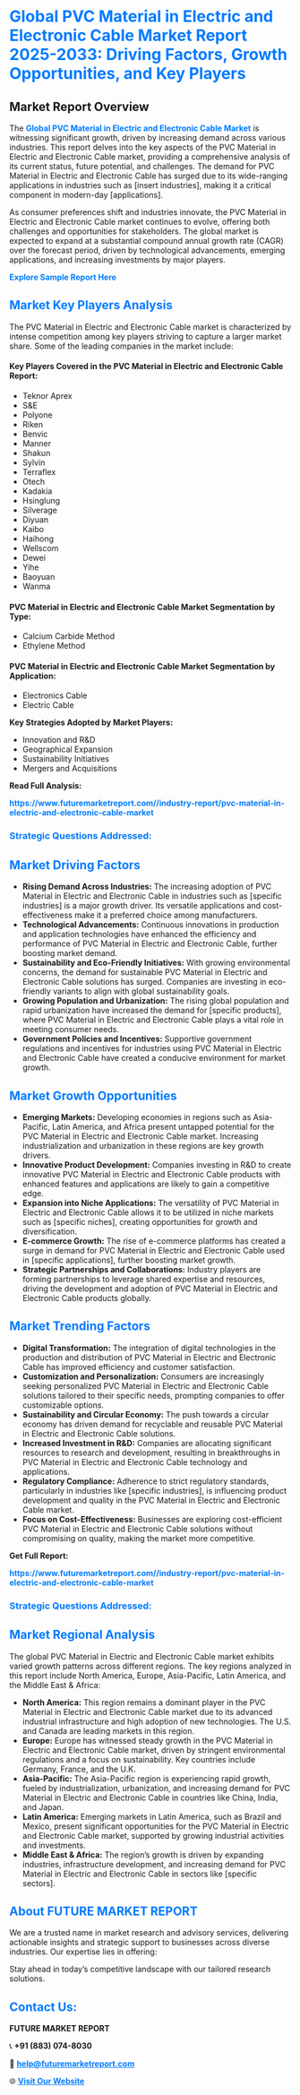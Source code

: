 <h1 style="color: #007BFF;">Global PVC Material in Electric and Electronic Cable Market Report 2025-2033: Driving Factors, Growth Opportunities, and Key Players</h1>

<section id="overview">
<h2>Market Report Overview</h2>
<p>The <a href="https://www.futuremarketreport.com//industry-report/pvc-material-in-electric-and-electronic-cable-market" style="color: #007BFF; text-decoration: none;"><strong>Global PVC Material in Electric and Electronic Cable Market</strong></a> is witnessing significant growth, driven by increasing demand across various industries. This report delves into the key aspects of the PVC Material in Electric and Electronic Cable market, providing a comprehensive analysis of its current status, future potential, and challenges. The demand for PVC Material in Electric and Electronic Cable has surged due to its wide-ranging applications in industries such as [insert industries], making it a critical component in modern-day [applications].</p>
<p>As consumer preferences shift and industries innovate, the PVC Material in Electric and Electronic Cable market continues to evolve, offering both challenges and opportunities for stakeholders. The global market is expected to expand at a substantial compound annual growth rate (CAGR) over the forecast period, driven by technological advancements, emerging applications, and increasing investments by major players.</p>
</section>

<section id="overview">
<p><a href="https://www.futuremarketreport.com//request-sample/reportId=58517" style="color: #007BFF; text-decoration: none;"><strong>Explore Sample Report Here</strong></a></p>
</section>

<section id="key-players">
<h2 style="color: #007BFF;">Market Key Players Analysis</h2>
<p>The PVC Material in Electric and Electronic Cable market is characterized by intense competition among key players striving to capture a larger market share. Some of the leading companies in the market include:</p>
<h4>Key Players Covered in the PVC Material in Electric and Electronic Cable Report:</h4>
<ul><li>Teknor Aprex</li><li>S&amp;E</li><li>Polyone</li><li>Riken</li><li>Benvic</li><li>Manner</li><li>Shakun</li><li>Sylvin</li><li>Terraflex</li><li>Otech</li><li>Kadakia</li><li>Hsinglung</li><li>Silverage</li><li>Diyuan</li><li>Kaibo</li><li>Haihong</li><li>Wellscom</li><li>Dewei</li><li>Yihe</li><li>Baoyuan</li><li>Wanma</li></ul>
<h4>PVC Material in Electric and Electronic Cable Market Segmentation by Type:</h4>
<ul><li>Calcium Carbide Method</li><li>Ethylene Method</li></ul>

<h4>PVC Material in Electric and Electronic Cable Market Segmentation by Application:</h4>
<ul><li>Electronics Cable</li><li>Electric Cable</li></ul>
<p><strong>Key Strategies Adopted by Market Players:</strong></p>
<ul>
<li>Innovation and R&D</li>
<li>Geographical Expansion</li>
<li>Sustainability Initiatives</li>
<li>Mergers and Acquisitions</li>
</ul>
</section>

<section>
<p><strong>Read Full Analysis: </strong></p><a href="https://www.futuremarketreport.com//industry-report/pvc-material-in-electric-and-electronic-cable-market" style="color: #007BFF; text-decoration: none;"><strong>https://www.futuremarketreport.com//industry-report/pvc-material-in-electric-and-electronic-cable-market</strong></a>
<h3 style="color: #007BFF;">Strategic Questions Addressed:</h3>
</section>

<section id="driving-factors">
<h2 style="color: #007BFF;">Market Driving Factors</h2>
<ul>
<li><strong>Rising Demand Across Industries:</strong> The increasing adoption of PVC Material in Electric and Electronic Cable in industries such as [specific industries] is a major growth driver. Its versatile applications and cost-effectiveness make it a preferred choice among manufacturers.</li>
<li><strong>Technological Advancements:</strong> Continuous innovations in production and application technologies have enhanced the efficiency and performance of PVC Material in Electric and Electronic Cable, further boosting market demand.</li>
<li><strong>Sustainability and Eco-Friendly Initiatives:</strong> With growing environmental concerns, the demand for sustainable PVC Material in Electric and Electronic Cable solutions has surged. Companies are investing in eco-friendly variants to align with global sustainability goals.</li>
<li><strong>Growing Population and Urbanization:</strong> The rising global population and rapid urbanization have increased the demand for [specific products], where PVC Material in Electric and Electronic Cable plays a vital role in meeting consumer needs.</li>
<li><strong>Government Policies and Incentives:</strong> Supportive government regulations and incentives for industries using PVC Material in Electric and Electronic Cable have created a conducive environment for market growth.</li>
</ul>
</section>

<section id="growth-opportunities">
<h2 style="color: #007BFF;">Market Growth Opportunities</h2>
<ul>
<li><strong>Emerging Markets:</strong> Developing economies in regions such as Asia-Pacific, Latin America, and Africa present untapped potential for the PVC Material in Electric and Electronic Cable market. Increasing industrialization and urbanization in these regions are key growth drivers.</li>
<li><strong>Innovative Product Development:</strong> Companies investing in R&D to create innovative PVC Material in Electric and Electronic Cable products with enhanced features and applications are likely to gain a competitive edge.</li>
<li><strong>Expansion into Niche Applications:</strong> The versatility of PVC Material in Electric and Electronic Cable allows it to be utilized in niche markets such as [specific niches], creating opportunities for growth and diversification.</li>
<li><strong>E-commerce Growth:</strong> The rise of e-commerce platforms has created a surge in demand for PVC Material in Electric and Electronic Cable used in [specific applications], further boosting market growth.</li>
<li><strong>Strategic Partnerships and Collaborations:</strong> Industry players are forming partnerships to leverage shared expertise and resources, driving the development and adoption of PVC Material in Electric and Electronic Cable products globally.</li>
</ul>
</section>

<section id="trending-factors">
<h2 style="color: #007BFF;">Market Trending Factors</h2>
<ul>
<li><strong>Digital Transformation:</strong> The integration of digital technologies in the production and distribution of PVC Material in Electric and Electronic Cable has improved efficiency and customer satisfaction.</li>
<li><strong>Customization and Personalization:</strong> Consumers are increasingly seeking personalized PVC Material in Electric and Electronic Cable solutions tailored to their specific needs, prompting companies to offer customizable options.</li>
<li><strong>Sustainability and Circular Economy:</strong> The push towards a circular economy has driven demand for recyclable and reusable PVC Material in Electric and Electronic Cable solutions.</li>
<li><strong>Increased Investment in R&D:</strong> Companies are allocating significant resources to research and development, resulting in breakthroughs in PVC Material in Electric and Electronic Cable technology and applications.</li>
<li><strong>Regulatory Compliance:</strong> Adherence to strict regulatory standards, particularly in industries like [specific industries], is influencing product development and quality in the PVC Material in Electric and Electronic Cable market.</li>
<li><strong>Focus on Cost-Effectiveness:</strong> Businesses are exploring cost-efficient PVC Material in Electric and Electronic Cable solutions without compromising on quality, making the market more competitive.</li>
</ul>
</section>

<section>
<p><strong>Get Full Report: </strong></p><a href="https://www.futuremarketreport.com//industry-report/pvc-material-in-electric-and-electronic-cable-market" style="color: #007BFF; text-decoration: none;"><strong>https://www.futuremarketreport.com//industry-report/pvc-material-in-electric-and-electronic-cable-market</strong></a>
<h3 style="color: #007BFF;">Strategic Questions Addressed:</h3>
</section>


<section id="regional-analysis">
<h2 style="color: #007BFF;">Market Regional Analysis</h2>
<p>The global PVC Material in Electric and Electronic Cable market exhibits varied growth patterns across different regions. The key regions analyzed in this report include North America, Europe, Asia-Pacific, Latin America, and the Middle East & Africa:</p>
<ul>
<li><strong>North America:</strong> This region remains a dominant player in the PVC Material in Electric and Electronic Cable market due to its advanced industrial infrastructure and high adoption of new technologies. The U.S. and Canada are leading markets in this region.</li>
<li><strong>Europe:</strong> Europe has witnessed steady growth in the PVC Material in Electric and Electronic Cable market, driven by stringent environmental regulations and a focus on sustainability. Key countries include Germany, France, and the U.K.</li>
<li><strong>Asia-Pacific:</strong> The Asia-Pacific region is experiencing rapid growth, fueled by industrialization, urbanization, and increasing demand for PVC Material in Electric and Electronic Cable in countries like China, India, and Japan.</li>
<li><strong>Latin America:</strong> Emerging markets in Latin America, such as Brazil and Mexico, present significant opportunities for the PVC Material in Electric and Electronic Cable market, supported by growing industrial activities and investments.</li>
<li><strong>Middle East & Africa:</strong> The region’s growth is driven by expanding industries, infrastructure development, and increasing demand for PVC Material in Electric and Electronic Cable in sectors like [specific sectors].</li>
</ul>
</section>

<footer>
<h2 style="color: #007BFF;">About FUTURE MARKET REPORT</h2>
<p>We are a trusted name in market research and advisory services, delivering actionable insights and strategic support to businesses across diverse industries. Our expertise lies in offering:</p>

<p>Stay ahead in today’s competitive landscape with our tailored research solutions.</p>

<h2 style="color: #007BFF;">Contact Us:</h2>
<p><strong>FUTURE MARKET REPORT</strong></p>
<p>📞 <strong>+91 (883) 074-8030</strong></p>
<p>📧 <strong><a href="mailto:help@futuremarketreport.com" style="color: #007BFF;">help@futuremarketreport.com</a></strong></p>
<p>🌐 <strong><a href="https://www.futuremarketreport.com/" style="color: #007BFF;">Visit Our Website</a></strong></p>
</footer>